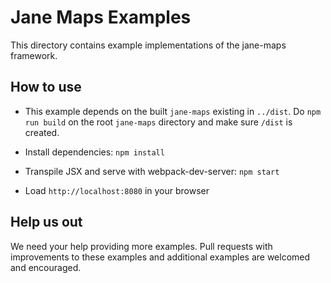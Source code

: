 # Jane Maps Examples

This directory contains example implementations of the jane-maps framework.  

## How to use
  * This example depends on the built `jane-maps` existing in `../dist`.  Do `npm run build` on the root `jane-maps` directory and make sure `/dist` is created.

  * Install dependencies: `npm install`
  * Transpile JSX and serve with webpack-dev-server: `npm start`
  * Load `http://localhost:8080` in your browser

## Help us out

We need your help providing more examples.  Pull requests with improvements to these examples and additional examples are welcomed and encouraged.
